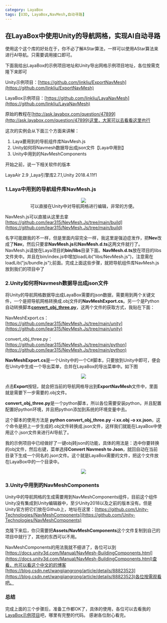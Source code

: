 ```yaml
---
category: LayaBox
tags: [U3D, LayaBox,NavMesh,自动寻路]
---
```


## 在LayaBox中使用Unity的导航网格，实现AI自动寻路

使用这个这个库的好处在于，你不必了解AStar算法，一样可以使用AStar算法来进行AI导航。只需要调用接口即可。

下面我给出LayaBox的示例项目地址和Unity导出网格示例项目地址，各位按需克隆下来即可

Unity示例项目：[https://github.com/linkliu/ExportNavMesh](https://github.com/linkliu/ExportNavMesh)

LayaBox示例项目：[https://github.com/linkliu/LayaNavMesh](https://github.com/linkliu/LayaNavMesh)





原始的教程在[http://ask.layabox.com/question/47899](http://ask.layabox.com/question/47899)这里，大家可以去看看这里也行

这次的实例会从下面三个方面来讲解：

1. Laya要用到的导航组件库NavMesh.js
2. Unity如何将Navmesh数据导出成json文件【Laya中用到】
3. Unity中用到的NavMeshComponents



开始之前，说一下相关软件的版本

LayaAir 2.9 ,Laya引擎库2.7.1,Unity 2018.4.11f1

### 1.Laya中用到的导航组件库NavMesh.js

<div align="center"><img src="https://linkliu.github.io/tech-landscape/assets/img/Laya/diagram1.png"/></div>

<div align="center">可以直接在Unity中对导航网格进行编辑，非常的方便。</div>



NavMesh.js可以直接从这里去拿[https://github.com/lear315/NevMesh.Js/tree/main/build](https://github.com/lear315/NevMesh.Js/tree/main/build)

名字可能跟我的不一样，但是里面内容完全一样，我这里是强迫症发作，把**Nev**改成了**Nav**。然后只要拿**NavMesh.js**和**NavMesh.d.ts**这两文件就行了。NavMesh.js请放在Laya项目的**bin/libs**目录下面。**NavMesh.d.ts**放在项目的libs文件夹中。并且在bin/index.js中增加loadLib("libs/NevMesh.js")，注意需在loadLib("js/bundle.js");前面。完成上面这些步骤，就把导航组件库NavMesh.js放到我们的项目中了

### 2.Unity如何将Navmesh数据导出成json文件

将Unity的导航网格数据导出成LayaBox需要的json数据，需要用到两个关键文件，一个是把导航网格转换成.obj文件的**NavMeshExport.cs**。另一个是Python自动转换脚本[**convert_obj_three.py**](https://github.com/lear315/NevMesh.Js/blob/main/python/convert_obj_three.py)，这两个文件的获取方式，我贴在下面：

NavMeshExport.cs：[https://github.com/lear315/NevMesh.Js/tree/main/unity](https://github.com/lear315/NevMesh.Js/tree/main/unity)

convert_obj_three.py： [https://github.com/lear315/NevMesh.Js/tree/main/python](https://github.com/lear315/NevMesh.Js/tree/main/python)

**NavMeshExport.cs**是一个Unity中的一个C#脚本，只要放到Unity中即可，便会在Unity中生成一个导出菜单，合并在LayaBox的导出菜单中。如下图

<div align="center"><img src="https://linkliu.github.io/tech-landscape/assets/img/Laya/diagram1.jpg"/></div>

点击**Export**按钮，就会把当前的导航网格导出到**ExportNavMesh**文件中，里面就是需要下一步需要的.obj文件。



**convert_obj_three.py**是一个python脚本，所以各位需要安装python，并且配置配置好python环境，并且把python添加到系统的环境变量中去。

这个脚本的使用方法是 **python convert_obj_three.py -i xx.obj -o xx.json**，这个命令是把上一步生成的.obj文件转换成.json文件，这样我们就能在LayaBox中使用这个.json文件来进行AI导航了。

我的示例项目中已经做好了一键obj转json的功能，具体的用法是：选中你要转换的obj文件，然后右键，菜单选择**Convert Navmesh to Json**，就回自动在当前目录下生成一个同名的.json文件。这个就是LayaBox需要的文件，把这个文件放在LayaBox中的一个目录中。
<div align="center"><img src="https://linkliu.github.io/tech-landscape/assets/img/Laya/diagram2.jpg"/></div>

### 3.Unity中用到的NavMeshComponents

Unity中的导航网格的生成需要用到NavMeshComponents组件，目前这个组件Unity没有集成到Unity编辑器中，至少Unity2018以及之前的版本没有。但是Unity官方把它们放在Github上，地址在这里：[https://github.com/Unity-Technologies/NavMeshComponents](https://github.com/Unity-Technologies/NavMeshComponents)

克隆下来后，你只需要把**Assets/NavMeshComponents**这个文件复制到自己的项目中就行了，其他的东西可以不用。

NavMeshComponents的用法我就不细讲了，各位可以到[https://docs.unity3d.com/Manual/NavMesh-BuildingComponents.html](https://docs.unity3d.com/Manual/NavMesh-BuildingComponents.html)查看，也可以看这个中文的的博客[https://blog.csdn.net/wangjiangrong/article/details/88823523](https://blog.csdn.net/wangjiangrong/article/details/88823523)各位按需观看吧。



### 总结

完成上面的三个步骤后，准备工作都OK了，具体的使用，各位可以去看我的[LayaBox示例项目]()吧，哪里有完整的代码。
感谢各位耐心看完。